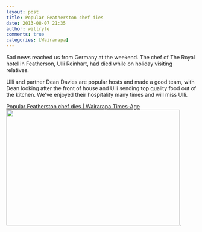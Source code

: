 ```yaml
---
layout: post
title: Popular Featherston chef dies
date: 2013-08-07 21:35
author: willryle
comments: true
categories: [Wairarapa]
---
```

Sad news reached us from Germany at the weekend. The chef of The Royal hotel in Featherson, Ulli Reinhart, had died while on holiday visiting relatives.

Ulli and partner Dean Davies are popular hosts and made a good team, with Dean looking after the front of house and Ulli sending top quality food out of the kitchen. We've enjoyed their hospitality many times and will miss Ulli.

<a href="http://www.times-age.co.nz/news/popular-featherston-chef-dies/1971279/" target="_blank">Popular Featherston chef dies | Wairarapa Times-Age<img alt="" src="http://media2.apnonline.com.au/img/media/images/2013/08/05/wta250511lffilm01_3_t460.JPG" width="460" height="306" /></a>.
